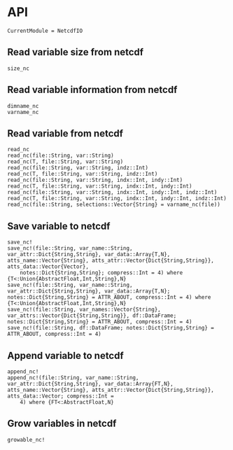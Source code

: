 # API
```@meta
CurrentModule = NetcdfIO
```


## Read variable size from netcdf
```@docs
size_nc
```


## Read variable information from netcdf
```@docs
dimname_nc
varname_nc
```


## Read variable from netcdf
```@docs
read_nc
read_nc(file::String, var::String)
read_nc(T, file::String, var::String)
read_nc(file::String, var::String, indz::Int)
read_nc(T, file::String, var::String, indz::Int)
read_nc(file::String, var::String, indx::Int, indy::Int)
read_nc(T, file::String, var::String, indx::Int, indy::Int)
read_nc(file::String, var::String, indx::Int, indy::Int, indz::Int)
read_nc(T, file::String, var::String, indx::Int, indy::Int, indz::Int)
read_nc(file::String, selections::Vector{String} = varname_nc(file))
```


## Save variable to netcdf
```@docs
save_nc!
save_nc!(file::String, var_name::String, var_attr::Dict{String,String}, var_data::Array{T,N}, atts_name::Vector{String}, atts_attr::Vector{Dict{String,String}}, atts_data::Vector{Vector},
    notes::Dict{String,String}; compress::Int = 4) where {T<:Union{AbstractFloat,Int,String},N}
save_nc!(file::String, var_name::String, var_attr::Dict{String,String}, var_data::Array{T,N}; notes::Dict{String,String} = ATTR_ABOUT, compress::Int = 4) where {T<:Union{AbstractFloat,Int,String},N}
save_nc!(file::String, var_names::Vector{String}, var_attrs::Vector{Dict{String,String}}, df::DataFrame; notes::Dict{String,String} = ATTR_ABOUT, compress::Int = 4)
save_nc!(file::String, df::DataFrame; notes::Dict{String,String} = ATTR_ABOUT, compress::Int = 4)
```


## Append variable to netcdf
```@docs
append_nc!
append_nc!(file::String, var_name::String, var_attr::Dict{String,String}, var_data::Array{FT,N}, atts_name::Vector{String}, atts_attr::Vector{Dict{String,String}}, atts_data::Vector; compress::Int =
    4) where {FT<:AbstractFloat,N}
```


## Grow variables in netcdf
```@docs
growable_nc!
```
